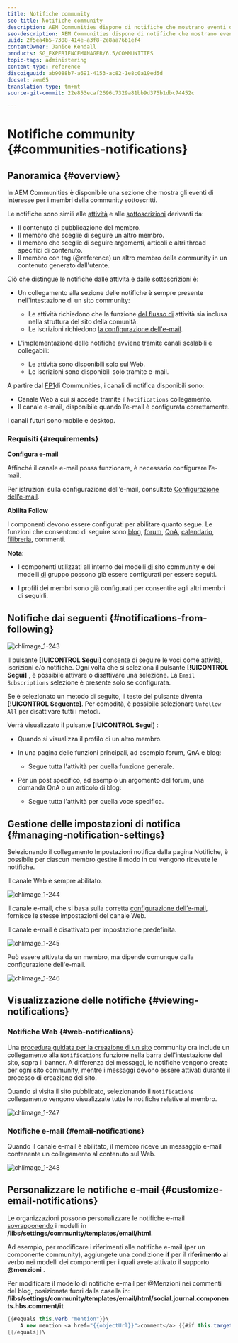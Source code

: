 ```yaml
---
title: Notifiche community
seo-title: Notifiche community
description: AEM Communities dispone di notifiche che mostrano eventi di interesse per il membro della community che ha effettuato l'accesso
seo-description: AEM Communities dispone di notifiche che mostrano eventi di interesse per il membro della community che ha effettuato l'accesso
uuid: 2f5ea4b5-7308-414e-a3f8-2e8aa76b1ef4
contentOwner: Janice Kendall
products: SG_EXPERIENCEMANAGER/6.5/COMMUNITIES
topic-tags: administering
content-type: reference
discoiquuid: ab9088b7-a691-4153-ac82-1e8c0a19ed5d
docset: aem65
translation-type: tm+mt
source-git-commit: 22e853ecaf2696c7329a81bb9d375b1dbc74452c

---
```



# Notifiche community {#communities-notifications}

## Panoramica {#overview}

In AEM Communities è disponibile una sezione che mostra gli eventi di interesse per i membri della community sottoscritti.

Le notifiche sono simili alle [attività](/help/communities/essentials-activities.md) e alle [sottoscrizioni](/help/communities/subscriptions.md) derivanti da:

* Il contenuto di pubblicazione del membro.
* Il membro che sceglie di seguire un altro membro.
* Il membro che sceglie di seguire argomenti, articoli e altri thread specifici di contenuto.
* Il membro con tag (@reference) un altro membro della community in un contenuto generato dall&#39;utente.

Ciò che distingue le notifiche dalle attività e dalle sottoscrizioni è:

* Un collegamento alla sezione delle notifiche è sempre presente nell&#39;intestazione di un sito community:

   * Le attività richiedono che la funzione [del flusso di](/help/communities/functions.md#activity-stream-function) attività sia inclusa nella struttura del sito della comunità.
   * Le iscrizioni richiedono [la configurazione dell&#39;e-mail](/help/communities/email.md).

* L&#39;implementazione delle notifiche avviene tramite canali scalabili e collegabili:

   * Le attività sono disponibili solo sul Web.
   * Le iscrizioni sono disponibili solo tramite e-mail.

A partire dal [FP1](/help/communities/deploy-communities.md#latestfeaturepack)di Communities, i canali di notifica disponibili sono:

* Canale Web a cui si accede tramite il `Notifications` collegamento.
* Il canale e-mail, disponibile quando l’e-mail è configurata correttamente.

I canali futuri sono mobile e desktop.

### Requisiti {#requirements}

**Configura e-mail**

Affinché il canale e-mail possa funzionare, è necessario configurare l’e-mail.

Per istruzioni sulla configurazione dell’e-mail, consultate [Configurazione dell’e-mail](/help/communities/analytics.md).

**Abilita Follow**

I componenti devono essere configurati per abilitare quanto segue. Le funzioni che consentono di seguire sono [blog](/help/communities/blog-feature.md), [forum](/help/communities/forum.md), [QnA](/help/communities/working-with-qna.md), [calendario](/help/communities/calendar.md), [filibreria](/help/communities/file-library.md)[](/help/communities/comments.md), commenti.

**Nota**:

* I componenti utilizzati all&#39;interno dei modelli [di](/help/communities/sites.md) sito community e dei modelli [di](/help/communities/tools-groups.md) gruppo possono già essere configurati per essere seguiti.

* I profili dei membri sono già configurati per consentire agli altri membri di seguirli.

## Notifiche dai seguenti {#notifications-from-following}

![chlimage_1-243](assets/chlimage_1-243.png)

Il pulsante **[!UICONTROL Segui]** consente di seguire le voci come attività, iscrizioni e/o notifiche. Ogni volta che si seleziona il pulsante **[!UICONTROL Segui]** , è possibile attivare o disattivare una selezione. La `Email Subscriptions` selezione è presente solo se configurata.

Se è selezionato un metodo di seguito, il testo del pulsante diventa **[!UICONTROL Seguente]**. Per comodità, è possibile selezionare `Unfollow All` per disattivare tutti i metodi.

Verrà visualizzato il pulsante **[!UICONTROL Segui]** :

* Quando si visualizza il profilo di un altro membro.
* In una pagina delle funzioni principali, ad esempio forum, QnA e blog:

   * Segue tutta l&#39;attività per quella funzione generale.

* Per un post specifico, ad esempio un argomento del forum, una domanda QnA o un articolo di blog:

   * Segue tutta l&#39;attività per quella voce specifica.

## Gestione delle impostazioni di notifica {#managing-notification-settings}

Selezionando il collegamento Impostazioni notifica dalla pagina Notifiche, è possibile per ciascun membro gestire il modo in cui vengono ricevute le notifiche.

Il canale Web è sempre abilitato.

![chlimage_1-244](assets/chlimage_1-244.png)

Il canale e-mail, che si basa sulla corretta [configurazione dell’e-mail](/help/communities/email.md), fornisce le stesse impostazioni del canale Web.

Il canale e-mail è disattivato per impostazione predefinita.

![chlimage_1-245](assets/chlimage_1-245.png)

Può essere attivata da un membro, ma dipende comunque dalla configurazione dell&#39;e-mail.

![chlimage_1-246](assets/chlimage_1-246.png)

## Visualizzazione delle notifiche {#viewing-notifications}

### Notifiche Web {#web-notifications}

Una [procedura guidata per la creazione di un sito](/help/communities/sites-console.md) community ora include un collegamento alla `Notifications` funzione nella barra dell&#39;intestazione del sito, sopra il banner. A differenza dei messaggi, le notifiche vengono create per ogni sito community, mentre i messaggi devono essere attivati durante il processo di creazione del sito.

Quando si visita il sito pubblicato, selezionando il `Notifications` collegamento vengono visualizzate tutte le notifiche relative al membro.

![chlimage_1-247](assets/chlimage_1-247.png)

### Notifiche e-mail {#email-notifications}

Quando il canale e-mail è abilitato, il membro riceve un messaggio e-mail contenente un collegamento al contenuto sul Web.

![chlimage_1-248](assets/chlimage_1-248.png)

## Personalizzare le notifiche e-mail {#customize-email-notifications}

Le organizzazioni possono personalizzare le notifiche e-mail [sovrapponendo](/help/communities/client-customize.md#overlays) i modelli in **/libs/settings/community/templates/email/html**.

Ad esempio, per modificare i riferimenti alle notifiche e-mail (per un componente community), aggiungete una condizione **if** per il **riferimento** al verbo nei modelli dei componenti per i quali avete attivato il supporto **@menzioni** .

Per modificare il modello di notifiche e-mail per @Menzioni nei commenti del blog, posizionate fuori dalla casella in: **/libs/settings/community/templates/email/html/social.journal.components.hbs.comment/it**

```java
{{#equals this.verb "mention"}}\
    A new mention <a href="{{objectUrl}}">comment</a> {{#if this.target.properties.[jcr:title]}}to the article "{{{target.displayName}}}" {{/if}}was added by {{{user.name}}} on {{dateUtil this.published format="EEE, d MMM yyyy HH:mm:ss z"}}.\n \
{{/equals}}\
```


